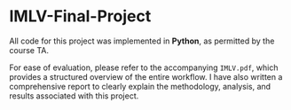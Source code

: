 # IMLV-Final-Project
All code for this project was implemented in **Python**, as permitted by the course TA. 

For ease of evaluation, please refer to the accompanying `IMLV.pdf`, which provides a structured overview of the entire workflow. I have also written a comprehensive report to clearly explain the methodology, analysis, and results associated with this project.
